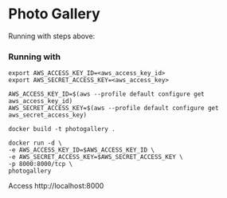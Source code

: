# Photo Gallery

Running with steps above:
  
  ### Running with

    export AWS_ACCESS_KEY_ID=<aws_access_key_id>
    export AWS_SECRET_ACCESS_KEY=<aws_access_key>

    AWS_ACCESS_KEY_ID=$(aws --profile default configure get aws_access_key_id)
    AWS_SECRET_ACCESS_KEY=$(aws --profile default configure get aws_secret_access_key)

    docker build -t photogallery .
    
    docker run -d \
    -e AWS_ACCESS_KEY_ID=$AWS_ACCESS_KEY_ID \
    -e AWS_SECRET_ACCESS_KEY=$AWS_SECRET_ACCESS_KEY \
    -p 8000:8000/tcp \
    photogallery


Access http://localhost:8000
